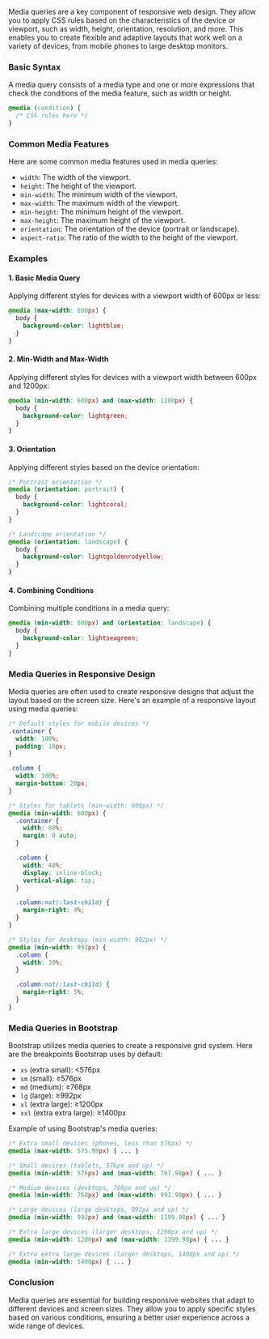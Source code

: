 Media queries are a key component of responsive web design. They allow you to apply CSS rules based on the characteristics of the device or viewport, such as width, height, orientation, resolution, and more. This enables you to create flexible and adaptive layouts that work well on a variety of devices, from mobile phones to large desktop monitors.

### Basic Syntax

A media query consists of a media type and one or more expressions that check the conditions of the media feature, such as width or height.

```css
@media (condition) {
  /* CSS rules here */
}
```

### Common Media Features

Here are some common media features used in media queries:

- `width`: The width of the viewport.
- `height`: The height of the viewport.
- `min-width`: The minimum width of the viewport.
- `max-width`: The maximum width of the viewport.
- `min-height`: The minimum height of the viewport.
- `max-height`: The maximum height of the viewport.
- `orientation`: The orientation of the device (portrait or landscape).
- `aspect-ratio`: The ratio of the width to the height of the viewport.

### Examples

#### 1. Basic Media Query

Applying different styles for devices with a viewport width of 600px or less:

```css
@media (max-width: 600px) {
  body {
    background-color: lightblue;
  }
}
```

#### 2. Min-Width and Max-Width

Applying different styles for devices with a viewport width between 600px and 1200px:

```css
@media (min-width: 600px) and (max-width: 1200px) {
  body {
    background-color: lightgreen;
  }
}
```

#### 3. Orientation

Applying different styles based on the device orientation:

```css
/* Portrait orientation */
@media (orientation: portrait) {
  body {
    background-color: lightcoral;
  }
}

/* Landscape orientation */
@media (orientation: landscape) {
  body {
    background-color: lightgoldenrodyellow;
  }
}
```

#### 4. Combining Conditions

Combining multiple conditions in a media query:

```css
@media (min-width: 600px) and (orientation: landscape) {
  body {
    background-color: lightseagreen;
  }
}
```

### Media Queries in Responsive Design

Media queries are often used to create responsive designs that adjust the layout based on the screen size. Here's an example of a responsive layout using media queries:

```css
/* Default styles for mobile devices */
.container {
  width: 100%;
  padding: 10px;
}

.column {
  width: 100%;
  margin-bottom: 20px;
}

/* Styles for tablets (min-width: 600px) */
@media (min-width: 600px) {
  .container {
    width: 80%;
    margin: 0 auto;
  }

  .column {
    width: 48%;
    display: inline-block;
    vertical-align: top;
  }

  .column:not(:last-child) {
    margin-right: 4%;
  }
}

/* Styles for desktops (min-width: 992px) */
@media (min-width: 992px) {
  .column {
    width: 30%;
  }

  .column:not(:last-child) {
    margin-right: 5%;
  }
}
```

### Media Queries in Bootstrap

Bootstrap utilizes media queries to create a responsive grid system. Here are the breakpoints Bootstrap uses by default:

- `xs` (extra small): <576px
- `sm` (small): ≥576px
- `md` (medium): ≥768px
- `lg` (large): ≥992px
- `xl` (extra large): ≥1200px
- `xxl` (extra extra large): ≥1400px

Example of using Bootstrap's media queries:

```css
/* Extra small devices (phones, less than 576px) */
@media (max-width: 575.98px) { ... }

/* Small devices (tablets, 576px and up) */
@media (min-width: 576px) and (max-width: 767.98px) { ... }

/* Medium devices (desktops, 768px and up) */
@media (min-width: 768px) and (max-width: 991.98px) { ... }

/* Large devices (large desktops, 992px and up) */
@media (min-width: 992px) and (max-width: 1199.98px) { ... }

/* Extra large devices (larger desktops, 1200px and up) */
@media (min-width: 1200px) and (max-width: 1399.98px) { ... }

/* Extra extra large devices (larger desktops, 1400px and up) */
@media (min-width: 1400px) { ... }
```

### Conclusion

Media queries are essential for building responsive websites that adapt to different devices and screen sizes. They allow you to apply specific styles based on various conditions, ensuring a better user experience across a wide range of devices.